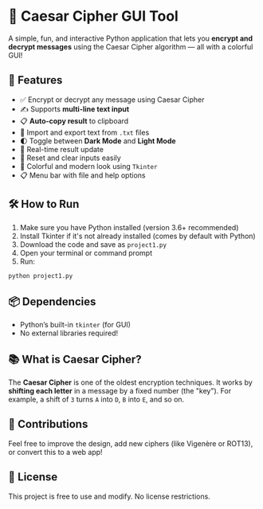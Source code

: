 # 🔐 Caesar Cipher GUI Tool

A simple, fun, and interactive Python application that lets you **encrypt and decrypt messages** using the Caesar Cipher algorithm — all with a colorful GUI!

## 🎯 Features

* ✅ Encrypt or decrypt any message using Caesar Cipher
* ✍️ Supports **multi-line text input**
* 📋 **Auto-copy result** to clipboard
* 📂 Import and export text from `.txt` files
* 🌓 Toggle between **Dark Mode** and **Light Mode**
* 🔁 Real-time result update
* 🧼 Reset and clear inputs easily
* 🎨 Colorful and modern look using `Tkinter`
* 📋 Menu bar with file and help options

## 🛠️ How to Run

1. Make sure you have Python installed (version 3.6+ recommended)
2. Install Tkinter if it's not already installed (comes by default with Python)
3. Download the code and save as `project1.py`
4. Open your terminal or command prompt
5. Run:

```bash
python project1.py
```

## 📦 Dependencies

* Python’s built-in `tkinter` (for GUI)
* No external libraries required!

## 📚 What is Caesar Cipher?

The **Caesar Cipher** is one of the oldest encryption techniques. It works by **shifting each letter** in a message by a fixed number (the "key"). For example, a shift of `3` turns `A` into `D`, `B` into `E`, and so on.

## 🤝 Contributions

Feel free to improve the design, add new ciphers (like Vigenère or ROT13), or convert this to a web app!

## 📄 License

This project is free to use and modify. No license restrictions.
